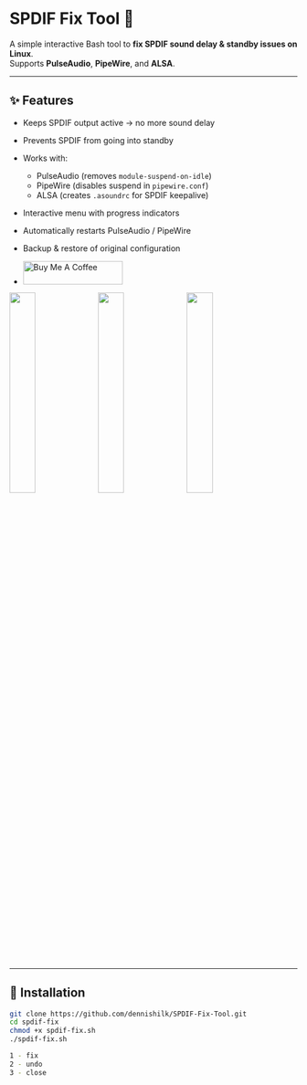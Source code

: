 # SPDIF Fix Tool 🎵

A simple interactive Bash tool to **fix SPDIF sound delay & standby issues on Linux**.  
Supports **PulseAudio**, **PipeWire**, and **ALSA**.  

---

## ✨ Features

- Keeps SPDIF output active → no more sound delay  
- Prevents SPDIF from going into standby  
- Works with:
  - PulseAudio (removes `module-suspend-on-idle`)
  - PipeWire (disables suspend in `pipewire.conf`)
  - ALSA (creates `.asoundrc` for SPDIF keepalive)
- Interactive menu with progress indicators  
- Automatically restarts PulseAudio / PipeWire  
- Backup & restore of original configuration

-   <a href="https://www.buymeacoffee.com/dennishilk" target="_blank"><img src="https://cdn.buymeacoffee.com/buttons/default-orange.png" alt="Buy Me A Coffee" height="41" width="174"></a>

<img src="https://github.com/user-attachments/assets/949cea9e-5091-43ab-a1a7-47293b431445" width="30%"></img>
<img src="https://github.com/user-attachments/assets/49ced659-eb08-4c5d-a340-03e83b575c8f" width="30%"></img>
<img src="https://github.com/user-attachments/assets/6913d7b7-7293-4d2b-9d52-f64ac7a7b93d" width="30%"></img> 

---

## 🚀 Installation

```bash
git clone https://github.com/dennishilk/SPDIF-Fix-Tool.git
cd spdif-fix
chmod +x spdif-fix.sh
./spdif-fix.sh

1 - fix
2 - undo
3 - close

